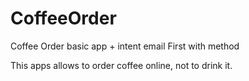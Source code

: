 # CoffeeOrder
Coffee Order basic app + intent email
First with method

This apps allows to order coffee online, not to drink it.

